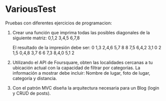 # VariousTest
Pruebas con diferentes ejercicios de programacion:

1. Crear una función que imprima todas las posibles diagonales de la siguiente matriz:
    0,1,2
    3,4,5
    6,7,8
    
    El resultado de la impresión debe ser:
    0
    1,3
    2,4,6
    5,7
    8
    8
    7,5
    6,4,2
    3,1
    0
    2
    1,5
    0,4,8
    3,7
    6
    6
    7,3
    8,4,0
    5,1
    2

2. Utilizando el API de Foursquare, obten las localidades cercanas a tu ubicación actual con la capacidad de filtrar por categorías. La información a mostrar debe incluir: Nombre de lugar, foto de lugar, categoría y distancia.

3. Con el patrón MVC diseña la arquitectura necesaria para un Blog (login y CRUD de posts).
